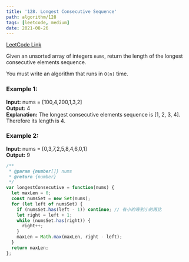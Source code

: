 ```yaml
---
title: '128. Longest Consecutive Sequence'
path: algorithm/128
tags: [leetcode, medium]
date: 2021-08-26
---
```


[LeetCode Link](https://leetcode.com/problems/longest-consecutive-sequence/)

Given an unsorted array of integers `nums`, return the length of the longest consecutive elements sequence.

You must write an algorithm that runs in `O(n)` time.

### Example 1:

**Input:** nums = [100,4,200,1,3,2]  
**Output:** 4  
**Explanation:** The longest consecutive elements sequence is [1, 2, 3, 4]. Therefore its length is 4.

### Example 2:

**Input:** nums = [0,3,7,2,5,8,4,6,0,1]  
**Output:** 9

```javascript
/**
 * @param {number[]} nums
 * @return {number}
 */
var longestConsecutive = function(nums) {
  let maxLen = 0;
  const numsSet = new Set(nums);
  for (let left of numsSet) {
    if (numsSet.has(left - 1)) continue; // 有小的等到小的再比
    let right = left + 1;
    while (numsSet.has(right)) {
      right++;
    }
    maxLen = Math.max(maxLen, right - left);
  }
  return maxLen;
};
```
